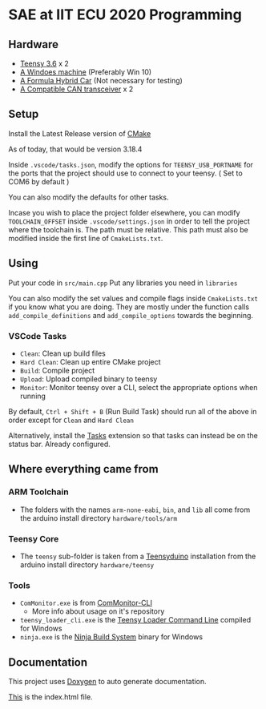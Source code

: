 SAE at IIT ECU 2020 Programming
===========================
 
Hardware
-------

- [Teensy 3.6](https://www.pjrc.com/store/teensy36.html) x 2
- [A Windoes machine](https://www.microsoft.com/en-us/windows) (Preferably Win 10)
- [A Formula Hybrid Car](https://bicyclewarehouse.com/collections/hybrid-bikes) (Not necessary for testing)
- [A Compatible CAN transceiver](https://www.amazon.com/SN65HVD230-CAN-Board-Communication-Development/dp/B00KM6XMXO) x 2

Setup
-----

Install the Latest Release version of [CMake](https://cmake.org/download/)

As of today, that would be version 3.18.4

Inside `.vscode/tasks.json`, modify the options for `TEENSY_USB_PORTNAME` for the ports that the project should use to connect to your teensy. ( Set to COM6 by default )

You can also modify the defaults for other tasks.

Incase you wish to place the project folder elsewhere, you can modify `TOOLCHAIN_OFFSET` inside `.vscode/settings.json` in order to tell the project where the toolchain is. The path must be relative.
This path must also be modified inside the first line of `CmakeLists.txt`.

Using
-----

Put your code in `src/main.cpp`
Put any libraries you need in `libraries`

You can also modify the set values and compile flags inside `CmakeLists.txt` if you know what you are doing.
They are mostly under the function calls `add_compile_definitions` and `add_compile_options` towards the beginning.

### VSCode Tasks

* `Clean`: Clean up build files
* `Hard Clean`: Clean up entire CMake project
* `Build`: Compile project
* `Upload`: Upload compiled binary to teensy
* `Monitor`: Monitor teensy over a CLI, select the appropriate options when running

By default, `Ctrl + Shift + B` (Run Build Task) should run all of the above in order except for `Clean` and `Hard Clean`

Alternatively, install the [Tasks](https://marketplace.visualstudio.com/items?itemName=actboy168.tasks) extension so that tasks can instead be on the status bar. Already configured.

Where everything came from
--------------------------

### ARM Toolchain
- The folders with the names `arm-none-eabi`, `bin`, and `lib` all come from the arduino install directory `hardware/tools/arm`
### Teensy Core
- The `teensy` sub-folder is taken from a [Teensyduino](http://www.pjrc.com/teensy/td_download.html) installation from the arduino install directory `hardware/teensy`
### Tools
- `ComMonitor.exe` is from [ComMonitor-CLI](https://github.com/LeHuman/ComMonitor-CLI)
  - More info about usage on it's repository
- `teensy_loader_cli.exe` is the [Teensy Loader Command Line](https://www.pjrc.com/teensy/loader_cli.html) compiled for Windows
- `ninja.exe` is the [Ninja Build System](https://github.com/ninja-build/ninja) binary for Windows

Documentation
-------------

This project uses [Doxygen](https://www.doxygen.nl/index.html) to auto generate documentation.

[This](doc/html/index.html) is the index.html file.